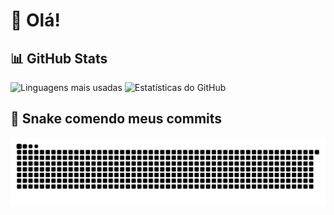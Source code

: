 # 👋 Olá!

## 📊 GitHub Stats
![Linguagens mais usadas](https://github-readme-stats.vercel.app/api/top-langs/?username=TheToddyn&layout=compact&langs_count=10&theme=tokyonight)
![Estatísticas do GitHub](https://github-readme-stats.vercel.app/api?username=TheToddyn&show_icons=true&theme=tokyonight)

## 🐍 Snake comendo meus commits
![snake gif](https://github.com/TheToddyn/TheToddyn/blob/output/github-contribution-grid-snake.svg)
